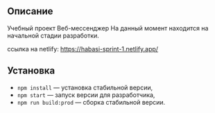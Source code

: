 ## Описание

Учебный проект Веб-мессенджер
На данный момент находится на начальной стадии разработки.

ссылка на netlify: https://habasi-sprint-1.netlify.app/

## Установка

- `npm install` — установка стабильной версии,
- `npm start` — запуск версии для разработчика,
- `npm run build:prod` — сборка стабильной версии.
